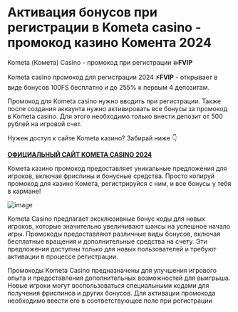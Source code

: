# Активация бонусов при регистрации в Kometa casino - промокод казино Комента 2024

Kometa (Комета) Casino - промокод при регистрации **💥FVIP**

Kometa casino промокод для регистрации 2024 **⚡FVIP** - открывает в виде бонусов 100FS бесплатно и до 255% к первым 4 депозитам.

Промокод для Kometa casino нужно вводить при регистрации. Также после создания аккаунта нужно активировать все бонусы за промокод в Kometa casino. Для этого необходимо только внести депозит от 500 рублей на игровой счет.

Нужен доступ к сайте Kometa казино? Забирай ниже 👇

**[ОФИЦИАЛЬНЫЙ САЙТ KOMETA CASINO 2024](https://linkcasino.ru/kometa_fvip)**

Комета казино промокод предоставляет уникальные предложения для игроков, включая фриспины и бонусные средства. Просто копируй промокод для казино Комета, регистрируйся с ним, и все бонусы у тебя в кармане!

![image](https://github.com/user-attachments/assets/fee6b62c-6aba-4985-95c0-7a651c47bdcc)

Kometa Casino предлагает эксклюзивные бонус коды для новых игроков, которые значительно увеличивают шансы на успешное начало игры. Промокоды предоставляют различные виды бонусов, включая бесплатные вращения и дополнительные средства на счету. Эти предложения доступны только для новых пользователей и требуют активации в процессе регистрации.

Промокоды Kometa Casino предназначены для улучшения игрового опыта и предоставления дополнительных возможностей для выигрыша. Новые игроки могут воспользоваться специальными кодами для получения фриспинов и других бонусов. Для активации промокода необходимо ввести его в соответствующее поле при регистрации
